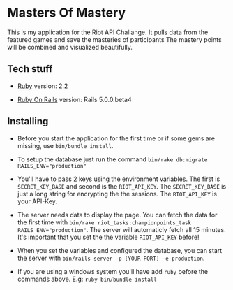 # Masters Of Mastery

This is my application for the Riot API Challange. It pulls data from the featured games and save the masteries of participants
The mastery points will be combined and visualized beautifully.

## Tech stuff

* [Ruby](https://www.ruby-lang.org) version: 2.2

* [Ruby On Rails](http://rubyonrails.org/) version: Rails 5.0.0.beta4

## Installing

* Before you start the application for the first time or if some gems are missing, use `bin/bundle install`.

* To setup the database just run the command `bin/rake db:migrate RAILS_ENV="production"`

* You'll have to pass 2 keys using the environment variables. The first is `SECRET_KEY_BASE` and second is the `RIOT_API_KEY`.
The `SECRET_KEY_BASE` is just a long string for encrypting the the sessions. The `RIOT_API_KEY` is your API-Key.

* The server needs data to display the page. You can fetch the data for the first time with `bin/rake riot_tasks:championpoints_task RAILS_ENV="production"`.
The server will automaticly fetch all 15 minutes. It's important that you set the the variable `RIOT_API_KEY` before!

* When you set the variables and configured the database, you can
start the server with `bin/rails server -p [YOUR PORT] -e production`.

* If you are using a windows system you'll have add `ruby` before the commands above. E.g: `ruby bin/bundle install`